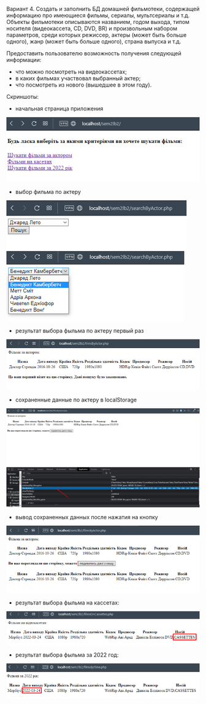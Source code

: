 Вариант 4. Создать и заполнить БД домашней фильмотеки, содержащей информацию про имеющиеся фильмы, сериалы, мультсериалы и т.д. Объекты фильмотеки описываются названием, годом выхода, типом носителя (видеокассета, CD, DVD, BR) и произвольным набором параметров, среди которых режиссер, актеры (может быть больше одного), жанр (может быть больше одного), страна выпуска и т.д.

Предоставить пользователю возможность получения следующей информации:

- что можно посмотреть на видеокассетах;
- в каких фильмах участвовал выбранный актер;
- что посмотреть из нового (вышедшее в этом году).

Скриншоты:

- начальная страница приложения

![](screenshot/start_screen.png)

- выбор фильма по актеру

![](screenshot/films_by_actor_search.png)
![](screenshot/search_by_actor_dropdown.png)

- результат выбора фыльма по актеру первый раз

![](screenshot/first_search_by_actor.png)

- сохраненные данные по актеру в localStorage

![](screenshot/data_saved_to_local_storage.png)

- вывод сохраненных данных после нажатия на кнопку

![](screenshot/saved_data_by_actor.png)

- результат выбора фыльма на кассетах:

![](screenshot/films_on_cassets_result.png)

- результат выбора фыльма за 2022 год:

![](screenshot/new_films_result.png)
